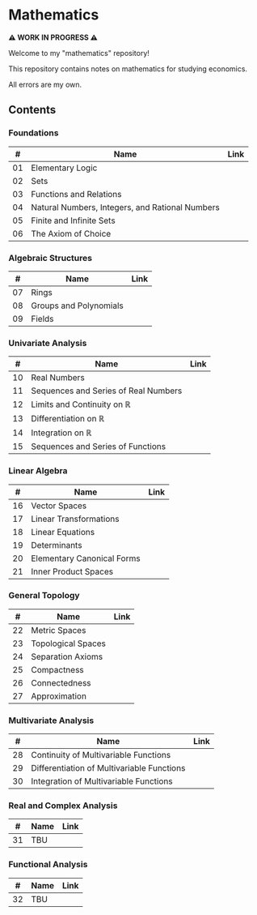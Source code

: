 # Mathematics


**⚠️ WORK IN PROGRESS ⚠️**

Welcome to my "mathematics" repository!

This repository contains notes on mathematics for studying economics.

All errors are my own.

## Contents

### Foundations

| #  | Name | Link |
|----|------|------|
| 01 | Elementary Logic                                | |
| 02 | Sets                                            | |
| 03 | Functions and Relations                         | |
| 04 | Natural Numbers, Integers, and Rational Numbers | |
| 05 | Finite and Infinite Sets                        | |
| 06 | The Axiom of Choice                             | |

### Algebraic Structures

| #  | Name | Link |
|----|------|------|
| 07 | Rings                  | |
| 08 | Groups and Polynomials | |
| 09 | Fields                 | |

### Univariate Analysis

| #  | Name | Link |
|----|------|------|
| 10 | Real Numbers                            | |
| 11 | Sequences and Series of Real Numbers    | |
| 12 | Limits and Continuity on  $\mathbb{R}$  | |
| 13 | Differentiation on $\mathbb{R}$         | |
| 14 | Integration on  $\mathbb{R}$            | |
| 15 | Sequences and Series of Functions       | |

### Linear Algebra

| #  | Name | Link |
|----|------|------|
| 16 | Vector Spaces              | |
| 17 | Linear Transformations     | |
| 18 | Linear Equations           | |
| 19 | Determinants               | |
| 20 | Elementary Canonical Forms | |
| 21 | Inner Product Spaces       | |

### General Topology

| #  | Name | Link |
|----|------|------|
| 22 | Metric Spaces      | |
| 23 | Topological Spaces | |
| 24 | Separation Axioms  | |
| 25 | Compactness        | |
| 26 | Connectedness      | |
| 27 | Approximation      | |

### Multivariate Analysis

| #  | Name | Link |
|----|------|------|
| 28 | Continuity of Multivariable Functions      | |
| 29 | Differentiation of Multivariable Functions | |
| 30 | Integration of Multivariable Functions     | |

### Real and Complex Analysis

| #  | Name | Link |
|----|------|------|
| 31 | TBU              | |

### Functional Analysis

| #  | Name | Link |
|----|------|------|
| 32 | TBU                  | |